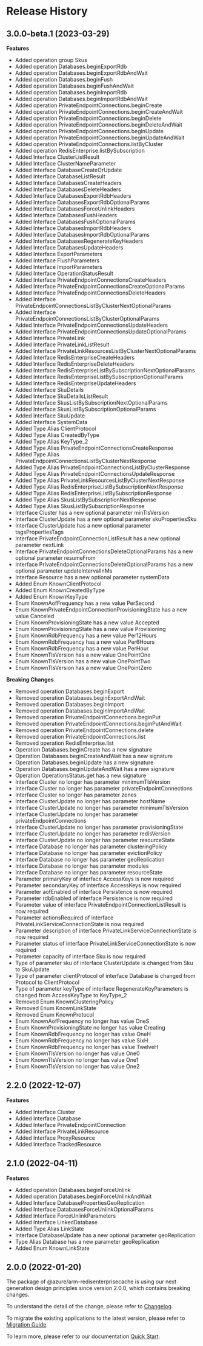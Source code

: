 # Release History
    
## 3.0.0-beta.1 (2023-03-29)
    
**Features**

  - Added operation group Skus
  - Added operation Databases.beginExportRdb
  - Added operation Databases.beginExportRdbAndWait
  - Added operation Databases.beginFush
  - Added operation Databases.beginFushAndWait
  - Added operation Databases.beginImportRdb
  - Added operation Databases.beginImportRdbAndWait
  - Added operation PrivateEndpointConnections.beginCreate
  - Added operation PrivateEndpointConnections.beginCreateAndWait
  - Added operation PrivateEndpointConnections.beginDelete
  - Added operation PrivateEndpointConnections.beginDeleteAndWait
  - Added operation PrivateEndpointConnections.beginUpdate
  - Added operation PrivateEndpointConnections.beginUpdateAndWait
  - Added operation PrivateEndpointConnections.listByCluster
  - Added operation RedisEnterprise.listBySubscription
  - Added Interface ClusterListResult
  - Added Interface ClusterNameParameter
  - Added Interface DatabaseCreateOrUpdate
  - Added Interface DatabaseListResult
  - Added Interface DatabasesCreateHeaders
  - Added Interface DatabasesDeleteHeaders
  - Added Interface DatabasesExportRdbHeaders
  - Added Interface DatabasesExportRdbOptionalParams
  - Added Interface DatabasesForceUnlinkHeaders
  - Added Interface DatabasesFushHeaders
  - Added Interface DatabasesFushOptionalParams
  - Added Interface DatabasesImportRdbHeaders
  - Added Interface DatabasesImportRdbOptionalParams
  - Added Interface DatabasesRegenerateKeyHeaders
  - Added Interface DatabasesUpdateHeaders
  - Added Interface ExportParameters
  - Added Interface FlushParameters
  - Added Interface ImportParameters
  - Added Interface OperationStatusResult
  - Added Interface PrivateEndpointConnectionsCreateHeaders
  - Added Interface PrivateEndpointConnectionsCreateOptionalParams
  - Added Interface PrivateEndpointConnectionsDeleteHeaders
  - Added Interface PrivateEndpointConnectionsListByClusterNextOptionalParams
  - Added Interface PrivateEndpointConnectionsListByClusterOptionalParams
  - Added Interface PrivateEndpointConnectionsUpdateHeaders
  - Added Interface PrivateEndpointConnectionsUpdateOptionalParams
  - Added Interface PrivateLink
  - Added Interface PrivateLinkListResult
  - Added Interface PrivateLinkResourcesListByClusterNextOptionalParams
  - Added Interface RedisEnterpriseCreateHeaders
  - Added Interface RedisEnterpriseDeleteHeaders
  - Added Interface RedisEnterpriseListBySubscriptionNextOptionalParams
  - Added Interface RedisEnterpriseListBySubscriptionOptionalParams
  - Added Interface RedisEnterpriseUpdateHeaders
  - Added Interface SkuDetails
  - Added Interface SkuDetailsListResult
  - Added Interface SkusListBySubscriptionNextOptionalParams
  - Added Interface SkusListBySubscriptionOptionalParams
  - Added Interface SkuUpdate
  - Added Interface SystemData
  - Added Type Alias ClientProtocol
  - Added Type Alias CreatedByType
  - Added Type Alias KeyType_2
  - Added Type Alias PrivateEndpointConnectionsCreateResponse
  - Added Type Alias PrivateEndpointConnectionsListByClusterNextResponse
  - Added Type Alias PrivateEndpointConnectionsListByClusterResponse
  - Added Type Alias PrivateEndpointConnectionsUpdateResponse
  - Added Type Alias PrivateLinkResourcesListByClusterNextResponse
  - Added Type Alias RedisEnterpriseListBySubscriptionNextResponse
  - Added Type Alias RedisEnterpriseListBySubscriptionResponse
  - Added Type Alias SkusListBySubscriptionNextResponse
  - Added Type Alias SkusListBySubscriptionResponse
  - Interface Cluster has a new optional parameter minTlsVersion
  - Interface ClusterUpdate has a new optional parameter skuPropertiesSku
  - Interface ClusterUpdate has a new optional parameter tagsPropertiesTags
  - Interface PrivateEndpointConnectionListResult has a new optional parameter nextLink
  - Interface PrivateEndpointConnectionsDeleteOptionalParams has a new optional parameter resumeFrom
  - Interface PrivateEndpointConnectionsDeleteOptionalParams has a new optional parameter updateIntervalInMs
  - Interface Resource has a new optional parameter systemData
  - Added Enum KnownClientProtocol
  - Added Enum KnownCreatedByType
  - Added Enum KnownKeyType
  - Enum KnownAofFrequency has a new value PerSecond
  - Enum KnownPrivateEndpointConnectionProvisioningState has a new value Canceled
  - Enum KnownProvisioningState has a new value Accepted
  - Enum KnownProvisioningState has a new value Provisioning
  - Enum KnownRdbFrequency has a new value Per12Hours
  - Enum KnownRdbFrequency has a new value Per6Hours
  - Enum KnownRdbFrequency has a new value PerHour
  - Enum KnownTlsVersion has a new value OnePointOne
  - Enum KnownTlsVersion has a new value OnePointTwo
  - Enum KnownTlsVersion has a new value OnePointZero

**Breaking Changes**

  - Removed operation Databases.beginExport
  - Removed operation Databases.beginExportAndWait
  - Removed operation Databases.beginImport
  - Removed operation Databases.beginImportAndWait
  - Removed operation PrivateEndpointConnections.beginPut
  - Removed operation PrivateEndpointConnections.beginPutAndWait
  - Removed operation PrivateEndpointConnections.delete
  - Removed operation PrivateEndpointConnections.list
  - Removed operation RedisEnterprise.list
  - Operation Databases.beginCreate has a new signature
  - Operation Databases.beginCreateAndWait has a new signature
  - Operation Databases.beginUpdate has a new signature
  - Operation Databases.beginUpdateAndWait has a new signature
  - Operation OperationsStatus.get has a new signature
  - Interface Cluster no longer has parameter minimumTlsVersion
  - Interface Cluster no longer has parameter privateEndpointConnections
  - Interface Cluster no longer has parameter zones
  - Interface ClusterUpdate no longer has parameter hostName
  - Interface ClusterUpdate no longer has parameter minimumTlsVersion
  - Interface ClusterUpdate no longer has parameter privateEndpointConnections
  - Interface ClusterUpdate no longer has parameter provisioningState
  - Interface ClusterUpdate no longer has parameter redisVersion
  - Interface ClusterUpdate no longer has parameter resourceState
  - Interface Database no longer has parameter clusteringPolicy
  - Interface Database no longer has parameter evictionPolicy
  - Interface Database no longer has parameter geoReplication
  - Interface Database no longer has parameter modules
  - Interface Database no longer has parameter resourceState
  - Parameter primaryKey of interface AccessKeys is now required
  - Parameter secondaryKey of interface AccessKeys is now required
  - Parameter aofEnabled of interface Persistence is now required
  - Parameter rdbEnabled of interface Persistence is now required
  - Parameter value of interface PrivateEndpointConnectionListResult is now required
  - Parameter actionsRequired of interface PrivateLinkServiceConnectionState is now required
  - Parameter description of interface PrivateLinkServiceConnectionState is now required
  - Parameter status of interface PrivateLinkServiceConnectionState is now required
  - Parameter capacity of interface Sku is now required
  - Type of parameter sku of interface ClusterUpdate is changed from Sku to SkuUpdate
  - Type of parameter clientProtocol of interface Database is changed from Protocol to ClientProtocol
  - Type of parameter keyType of interface RegenerateKeyParameters is changed from AccessKeyType to KeyType_2
  - Removed Enum KnownClusteringPolicy
  - Removed Enum KnownLinkState
  - Removed Enum KnownProtocol
  - Enum KnownAofFrequency no longer has value OneS
  - Enum KnownProvisioningState no longer has value Creating
  - Enum KnownRdbFrequency no longer has value OneH
  - Enum KnownRdbFrequency no longer has value SixH
  - Enum KnownRdbFrequency no longer has value TwelveH
  - Enum KnownTlsVersion no longer has value One0
  - Enum KnownTlsVersion no longer has value One1
  - Enum KnownTlsVersion no longer has value One2
    
    
## 2.2.0 (2022-12-07)
    
**Features**

  - Added Interface Cluster
  - Added Interface Database
  - Added Interface PrivateEndpointConnection
  - Added Interface PrivateLinkResource
  - Added Interface ProxyResource
  - Added Interface TrackedResource
    
    
## 2.1.0 (2022-04-11)
    
**Features**

  - Added operation Databases.beginForceUnlink
  - Added operation Databases.beginForceUnlinkAndWait
  - Added Interface DatabasePropertiesGeoReplication
  - Added Interface DatabasesForceUnlinkOptionalParams
  - Added Interface ForceUnlinkParameters
  - Added Interface LinkedDatabase
  - Added Type Alias LinkState
  - Interface DatabaseUpdate has a new optional parameter geoReplication
  - Type Alias Database has a new parameter geoReplication
  - Added Enum KnownLinkState
    
    
## 2.0.0 (2022-01-20)

The package of @azure/arm-redisenterprisecache is using our next generation design principles since version 2.0.0, which contains breaking changes.

To understand the detail of the change, please refer to [Changelog](https://aka.ms/js-track2-changelog).

To migrate the existing applications to the latest version, please refer to [Migration Guide](https://aka.ms/js-track2-migration-guide).

To learn more, please refer to our documentation [Quick Start](https://aka.ms/js-track2-quickstart).
